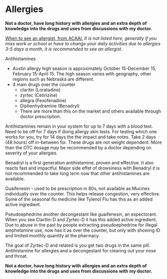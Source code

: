 # Allergies

**Not a doctor, have long history with allergies and an extra depth of knowledge into the drugs and uses from discussions with my doctor.**

[When to see an allergist, from ACAAI.](https://acaai.org/do-you-need-an-allergist/when-to-see-an-allergist/)
*It is not listed here, generally if you miss work or school or have to change your daily activities due to allergies 3-5 days a month, it is recommended to see an allergist.*

Antihistamines

- Austin allergy high season is approximately October 15-December 15, February 15-April 15.  The high season varies with geography, other regions such as Nebraska are different.
- 4 main drugs over the counter
  - claritin (Loratadine)
  - zyrtec (Cetirizine)
  - allegra (Fexofenadine)
  - Diphenhydramine (Benadryl)
  - There are more than this on the market and others available through doctor prescription.

Antihistamines remain in your system for up to 7 days with a blood test. Need to be off for 7 days if doing allergy skin tests. For testing which one works for you, try for 14 days the the impact and take notes. Take 2 days (48 hours) off in-between for.  These drugs are not weight dependent. More than the OTC dosage may be recommended by a doctor depending on severity of your allergies.

Benadryl is a first generation antihistamine, proven and effective. It also reacts fast and impactful. Major side effet of drowsiness with Benadryl it is not recommended to take long term now that other antihistamines are available.

Guaifenesin - used to be prescription in 80s, not available as Mucinex individually over the counter. This helps release congestion, very effective. Some of the seasonal flu medicine like Tylenol Flu has this as an added active ingredient.

Pseudoephedrine another decongestant like guaifenesin, an expectorant. When you see Claritin-D and Zyrtec-D it has this added active ingredient.  Due to abuse in the past by people extracting pseudoephedrine for illegal amphetamine use, now has it as over the counter, but only with showing ID and limited monthly quantity at the pharmacy.

The goal of Zyrtec-D and related is you get two drugs in the same pill. Antihistamine for allergies and a decongestant for clearing out your nose and throat.

**Not a doctor, have long history with allergies and an extra depth of knowledge into the drugs and uses from discussions with my doctor.**
